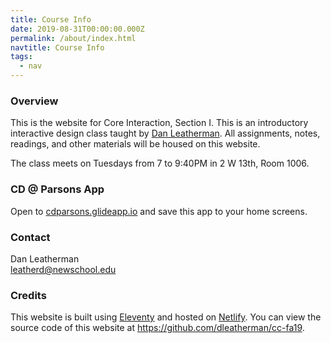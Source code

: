 ```yaml
---
title: Course Info
date: 2019-08-31T00:00:00.000Z
permalink: /about/index.html
navtitle: Course Info
tags:
  - nav
---
```


### Overview

This is the website for Core Interaction, Section I. This is an introductory interactive design class taught by <a href="http://danleatherman.com/">Dan Leatherman</a>. All assignments, notes, readings, and other materials will be housed on this website.

The class meets on Tuesdays from 7 to 9:40PM in 2 W 13th, Room 1006.

### CD @ Parsons App

Open to <a href="https://cdparsons.glideapp.io/" target="_blank">cdparsons.glideapp.io</a> and save this app to your home screens.

### Contact

Dan Leatherman<br><a href="mailto:leatherd@newschool.edu">leatherd@newschool.edu</a>


### Credits

This website is built using <a href="https://11ty.io/">Eleventy</a> and hosted on <a href="https://netlify.com/">Netlify</a>. You can view the source code of this website at <a href="https://github.com/dleatherman/ci-fa19">https://github.com/dleatherman/cc-fa19</a>.